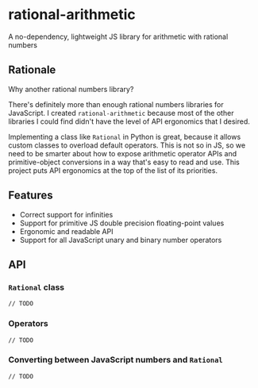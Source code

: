 # rational-arithmetic

A no-dependency, lightweight JS library for arithmetic with rational numbers

## Rationale

Why another rational numbers library?

There's definitely more than enough rational numbers libraries for JavaScript. I created `rational-arithmetic` because most of the other libraries I could find didn't have the level of API ergonomics that I desired.

Implementing a class like `Rational` in Python is great, because it allows custom classes to overload default operators. This is not so in JS, so we need to be smarter about how to expose arithmetic operator APIs and primitive-object conversions in a way that's easy to read and use. This project puts API ergonomics at the top of the list of its priorities.

## Features

- Correct support for infinities
- Support for primitive JS double precision floating-point values
- Ergonomic and readable API
- Support for all JavaScript unary and binary number operators

## API

### `Rational` class

```
// TODO
```

### Operators

```
// TODO
```
### Converting between JavaScript numbers and `Rational`

```
// TODO
```

